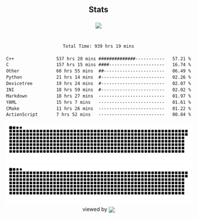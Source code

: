 


<div align="center">

## Stats
<img style="margin: 5px;" src="https://github-readme-stats.vercel.app/api?username=Sylensky&hide=stars&cache_seconds=1800&count_private=true&show_icons=true&include_all_commits=true&hide_border=false&theme=github_dark"/>
</div><br>

<div align="center">

<!--START_SECTION:waka-->

```txt
Total Time: 939 hrs 19 mins

C++                537 hrs 20 mins ##############-----------   57.21 %
C                  157 hrs 15 mins ####---------------------   16.74 %
Other              60 hrs 55 mins  ##-----------------------   06.49 %
Python             21 hrs 14 mins  #------------------------   02.26 %
Devicetree         19 hrs 24 mins  #------------------------   02.07 %
INI                18 hrs 59 mins  #------------------------   02.02 %
Markdown           18 hrs 27 mins  -------------------------   01.97 %
YAML               15 hrs 7 mins   -------------------------   01.61 %
CMake              11 hrs 26 mins  -------------------------   01.22 %
ActionScript       7 hrs 52 mins   -------------------------   00.84 %
```

<!--END_SECTION:waka-->

</div>

<div align="center">
<img src="https://raw.githubusercontent.com/Sylensky/Sylensky/animation/github-contribution-grid-blue-snake-dark.svg#gh-dark-mode-only"/>
<img src="https://raw.githubusercontent.com/Sylensky/Sylensky/animation/github-contribution-grid-snake.svg#gh-light-mode-only"/>
</div>

<div align="center">
viewed by <img src="https://visitor-badge.laobi.icu/badge?page_id=Sylensky.Sylensky" align="center" height="20" width="" />
</div>
